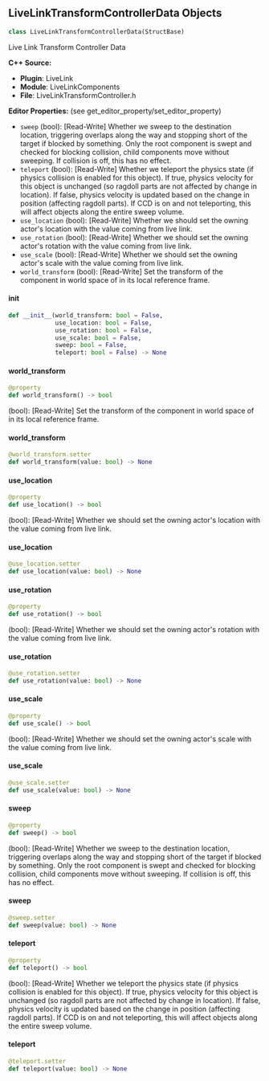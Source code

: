 ## LiveLinkTransformControllerData Objects

```python
class LiveLinkTransformControllerData(StructBase)
```

Live Link Transform Controller Data

**C++ Source:**

- **Plugin**: LiveLink
- **Module**: LiveLinkComponents
- **File**: LiveLinkTransformController.h

**Editor Properties:** (see get_editor_property/set_editor_property)

- ``sweep`` (bool):  [Read-Write] Whether we sweep to the destination location, triggering overlaps along the way and stopping short of the target if blocked by something.
  Only the root component is swept and checked for blocking collision, child components move without sweeping. If collision is off, this has no effect.
- ``teleport`` (bool):  [Read-Write] Whether we teleport the physics state (if physics collision is enabled for this object).
  If true, physics velocity for this object is unchanged (so ragdoll parts are not affected by change in location).
  If false, physics velocity is updated based on the change in position (affecting ragdoll parts).
  If CCD is on and not teleporting, this will affect objects along the entire sweep volume.
- ``use_location`` (bool):  [Read-Write] Whether we should set the owning actor's location with the value coming from live link.
- ``use_rotation`` (bool):  [Read-Write] Whether we should set the owning actor's rotation with the value coming from live link.
- ``use_scale`` (bool):  [Read-Write] Whether we should set the owning actor's scale with the value coming from live link.
- ``world_transform`` (bool):  [Read-Write] Set the transform of the component in world space of in its local reference frame.

<a id="unreal.LiveLinkTransformControllerData.__init__"></a>

#### __init__

```python
def __init__(world_transform: bool = False,
             use_location: bool = False,
             use_rotation: bool = False,
             use_scale: bool = False,
             sweep: bool = False,
             teleport: bool = False) -> None
```

<a id="unreal.LiveLinkTransformControllerData.world_transform"></a>

#### world_transform

```python
@property
def world_transform() -> bool
```

(bool):  [Read-Write] Set the transform of the component in world space of in its local reference frame.

<a id="unreal.LiveLinkTransformControllerData.world_transform"></a>

#### world_transform

```python
@world_transform.setter
def world_transform(value: bool) -> None
```

<a id="unreal.LiveLinkTransformControllerData.use_location"></a>

#### use_location

```python
@property
def use_location() -> bool
```

(bool):  [Read-Write] Whether we should set the owning actor's location with the value coming from live link.

<a id="unreal.LiveLinkTransformControllerData.use_location"></a>

#### use_location

```python
@use_location.setter
def use_location(value: bool) -> None
```

<a id="unreal.LiveLinkTransformControllerData.use_rotation"></a>

#### use_rotation

```python
@property
def use_rotation() -> bool
```

(bool):  [Read-Write] Whether we should set the owning actor's rotation with the value coming from live link.

<a id="unreal.LiveLinkTransformControllerData.use_rotation"></a>

#### use_rotation

```python
@use_rotation.setter
def use_rotation(value: bool) -> None
```

<a id="unreal.LiveLinkTransformControllerData.use_scale"></a>

#### use_scale

```python
@property
def use_scale() -> bool
```

(bool):  [Read-Write] Whether we should set the owning actor's scale with the value coming from live link.

<a id="unreal.LiveLinkTransformControllerData.use_scale"></a>

#### use_scale

```python
@use_scale.setter
def use_scale(value: bool) -> None
```

<a id="unreal.LiveLinkTransformControllerData.sweep"></a>

#### sweep

```python
@property
def sweep() -> bool
```

(bool):  [Read-Write] Whether we sweep to the destination location, triggering overlaps along the way and stopping short of the target if blocked by something.
Only the root component is swept and checked for blocking collision, child components move without sweeping. If collision is off, this has no effect.

<a id="unreal.LiveLinkTransformControllerData.sweep"></a>

#### sweep

```python
@sweep.setter
def sweep(value: bool) -> None
```

<a id="unreal.LiveLinkTransformControllerData.teleport"></a>

#### teleport

```python
@property
def teleport() -> bool
```

(bool):  [Read-Write] Whether we teleport the physics state (if physics collision is enabled for this object).
If true, physics velocity for this object is unchanged (so ragdoll parts are not affected by change in location).
If false, physics velocity is updated based on the change in position (affecting ragdoll parts).
If CCD is on and not teleporting, this will affect objects along the entire sweep volume.

<a id="unreal.LiveLinkTransformControllerData.teleport"></a>

#### teleport

```python
@teleport.setter
def teleport(value: bool) -> None
```

<a id="unreal.CapturableProperty"></a>